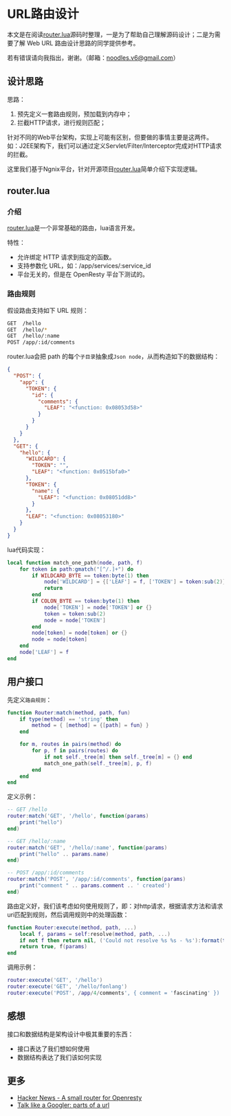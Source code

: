 <!---
@title URL路由设计
@category 开发手册
@tags lua,programming,web
-->
# URL路由设计

本文是在阅读[router.lua](https://github.com/APItools/router.lua)源码时整理，一是为了帮助自己理解源码设计；二是为需要了解 Web URL 路由设计思路的同学提供参考。

若有错误请向我指出，谢谢。（邮箱：noodles.v6@gmail.com）

## 设计思路

思路：
1. 预先定义一套路由规则，预加载到内存中；
1. 拦截HTTP请求，进行规则匹配；

针对不同的Web平台架构，实现上可能有区别，但要做的事情主要是这两件。如：J2EE架构下，我们可以通过定义Servlet/Filter/Interceptor完成对HTTP请求的拦截。

这里我们基于Ngnix平台，针对开源项目[router.lua](https://github.com/APItools/router.lua)简单介绍下实现逻辑。

## router.lua

### 介绍

[router.lua](https://github.com/APItools/router.lua)是一个非常基础的路由，lua语言开发。

特性：

* 允许绑定 HTTP 请求到指定的函数。
* 支持参数化 URL，如：/app/services/:service_id
* 平台无关的，但是在 OpenResty 平台下测试的。

### 路由规则

假设路由支持如下 URL 规则：

```bash
GET  /hello
GET  /hello/*
GET  /hello/:name
POST /app/:id/comments
```

router.lua会把 path 的每个`子目录`抽象成`Json node`，从而构造如下的数据结构：

```json
{
  "POST": {
    "app": {
      "TOKEN": {
        "id": {
          "comments": {
            "LEAF": "<function: 0x08053d58>"
          }
        }
      }
    }
  },
  "GET": {
    "hello": {
      "WILDCARD": {
        "TOKEN": "",
        "LEAF": "<function: 0x0515bfa0>"
      },
      "TOKEN": {
        "name": {
          "LEAF": "<function: 0x08051dd8>"
        }
      },
      "LEAF": "<function: 0x08053180>"
    }
  }
}
```

lua代码实现：

```lua
local function match_one_path(node, path, f)
    for token in path:gmatch("[^/.]+") do
        if WILDCARD_BYTE == token:byte(1) then
            node['WILDCARD'] = {['LEAF'] = f, ['TOKEN'] = token:sub(2)}
            return
        end
        if COLON_BYTE == token:byte(1) then
            node['TOKEN'] = node['TOKEN'] or {}
            token = token:sub(2)
            node = node['TOKEN']
        end
        node[token] = node[token] or {}
        node = node[token]
    end
    node['LEAF'] = f
end
```

## 用户接口

先定义`路由规则`：

```lua
function Router:match(method, path, fun)
    if type(method) == 'string' then
        method = { [method] = {[path] = fun} }
    end

    for m, routes in pairs(method) do
        for p, f in pairs(routes) do
            if not self._tree[m] then self._tree[m] = {} end
            match_one_path(self._tree[m], p, f)
        end
    end
end
```

定义示例：

```lua
-- GET /hello
router:match('GET', '/hello', function(params)
    print("hello")
end)

-- GET /hello/:name
router:match('GET', '/hello/:name', function(params)
    print("hello" .. params.name)
end)

-- POST /app/:id/comments
router:match('POST', '/app/:id/comments', function(params)
    print("comment " .. params.comment .. ' created')
end)

```

路由定义好，我们该考虑如何使用规则了，即：对http请求，根据请求方法和请求uri匹配到规则，然后调用规则中的处理函数：

```lua
function Router:execute(method, path, ...)
    local f, params = self:resolve(method, path, ...)
    if not f then return nil, ('Could not resolve %s %s - %s'):format(tostring(method), tostring(path), tostring(params)) end
    return true, f(params)
end
```

调用示例：
```lua
router:execute('GET', '/hello')
router:execute('GET', '/hello/fonlang')
router:execute('POST', /app/4/comments', { comment = 'fascinating' })

```

## 感想

接口和数据结构是架构设计中极其重要的东西：
- 接口表达了我们想如何使用
- 数据结构表达了我们该如何实现

## 更多

* [Hacker News - A small router for Openresty](https://news.ycombinator.com/item?id=7647595)
* [Talk like a Googler: parts of a url](https://www.mattcutts.com/blog/seo-glossary-url-definitions/)
